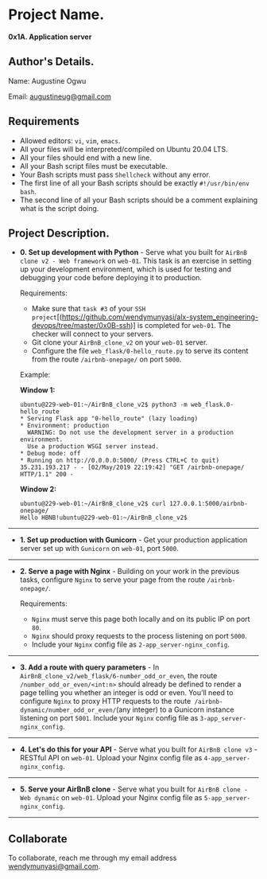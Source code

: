 # Project Name.

**0x1A. Application server**

## Author's Details.

Name: Augustine Ogwu

Email: augustineug@gmail.com

## Requirements

- Allowed editors: `vi`, `vim`, `emacs`.
- All your files will be interpreted/compiled on Ubuntu 20.04 LTS.
- All your files should end with a new line.
- All your Bash script files must be executable.
- Your Bash scripts must pass `Shellcheck` without any error.
- The first line of all your Bash scripts should be exactly `#!/usr/bin/env bash`.
- The second line of all your Bash scripts should be a comment explaining what is the script doing.

## Project Description.

- **0. Set up development with Python** - Serve what you built for `AirBnB clone v2 - Web framework` on `web-01`. This task is an exercise in setting up your development environment, which is used for testing and debugging your code before deploying it to production.

  Requirements:

  - Make sure that `task #3` of your `SSH project`[(https://github.com/wendymunyasi/alx-system_engineering-devops/tree/master/0x0B-ssh)] is completed for `web-01`. The checker will connect to your servers.
  - Git clone your `AirBnB_clone_v2` on your `web-01` server.
  - Configure the file `web_flask/0-hello_route.py` to serve its content from the route `/airbnb-onepage/` on port `5000`.

  Example:

  **Window 1:**

  ```
  ubuntu@229-web-01:~/AirBnB_clone_v2$ python3 -m web_flask.0-hello_route
  * Serving Flask app "0-hello_route" (lazy loading)
  * Environment: production
    WARNING: Do not use the development server in a production environment.
    Use a production WSGI server instead.
  * Debug mode: off
  * Running on http://0.0.0.0:5000/ (Press CTRL+C to quit)
  35.231.193.217 - - [02/May/2019 22:19:42] "GET /airbnb-onepage/ HTTP/1.1" 200 -
  ```

  **Window 2:**

  ```
  ubuntu@229-web-01:~/AirBnB_clone_v2$ curl 127.0.0.1:5000/airbnb-onepage/
  Hello HBNB!ubuntu@229-web-01:~/AirBnB_clone_v2$
  ```

---

- **1. Set up production with Gunicorn** - Get your production application server set up with `Gunicorn` on `web-01`, port `5000`.

---

- **2. Serve a page with Nginx** - Building on your work in the previous tasks, configure `Nginx` to serve your page from the route `/airbnb-onepage/`.

  Requirements:

  - `Nginx` must serve this page both locally and on its public IP on port `80`.
  - `Nginx` should proxy requests to the process listening on port `5000`.
  - Include your `Nginx` config file as `2-app_server-nginx_config`.

---

- **3. Add a route with query parameters** - In `AirBnB_clone_v2/web_flask/6-number_odd_or_even`, the route `/number_odd_or_even/<int:n>` should already be defined to render a page telling you whether an integer is odd or even. You’ll need to configure `Nginx` to proxy HTTP requests to the route` /airbnb-dynamic/number_odd_or_even/`(any integer) to a Gunicorn instance listening on port `5001`. Include your `Nginx` config file as `3-app_server-nginx_config`.

---

- **4. Let's do this for your API** - Serve what you built for `AirBnB clone v3` - RESTful API on `web-01`. Upload your Nginx config file as `4-app_server-nginx_config`.

---

- **5. Serve your AirBnB clone** - Serve what you built for `AirBnB clone - Web dynamic` on `web-01`. Upload your Nginx config file as `5-app_server-nginx_config`.

---

## Collaborate

To collaborate, reach me through my email address wendymunyasi@gmail.com.
